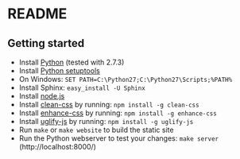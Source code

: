 README
======

Getting started
---------------

* Install [Python](http://www.python.org/) (tested with 2.7.3)
* Install [Python setuptools](http://pypi.python.org/pypi/setuptools#files)
* On Windows: `SET PATH=C:\Python27;C:\Python27\Scripts;%PATH%`
* Install Sphinx: `easy_install -U Sphinx`
* Install [node.js](http://nodejs.org/download/)
* Install [clean-css](https://github.com/GoalSmashers/clean-css) by running: `npm install -g clean-css`
* Install [enhance-css](https://github.com/GoalSmashers/enhance-css) by running: `npm install -g enhance-css`
* Install [uglify-js](https://github.com/mishoo/UglifyJS) by running: `npm install -g uglify-js`
* Run `make` or `make website` to build the static site
* Run the Python webserver to test your changes: `make server`
  (http://localhost:8000/)
